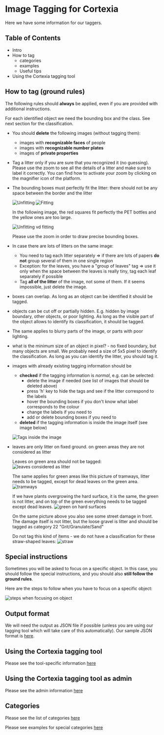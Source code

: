 # Image Tagging for Cortexia

Here we have some information for our taggers.

## Table of Contents

- Intro
- How to tag
  - categories
  - examples
  - Useful tips
- Using the Cortexia tagging tool

## How to tag (ground rules)

The following rules should **always** be applied, even if you are provided with additional instructions.

For each identified object we need the bounding box and the class. See next section for the classification.

- You should **delete** the following images (without tagging them):
  - images with **recognizable faces** of people
  - images with **recognizable number plates**
  - images of **private properties**

- Tag a litter only if you are sure that you recognized it (no guessing). Please use the zoom to see all the details of a litter and make sure to label it correctly. You can find how to activate your zoom by clicking on the magnifier icon of the platform.

- The bounding boxes must perfectly fit the litter: there should not be any space between the border and the litter

  ![Unfitting](images/unfitting_box.png)  ![Fitting](images/fitting_box.png)

  In the following image, the red squares fit perfectly the PET bottles and the yellow ones are too large.

  ![Unfitting vd fitting](images/sample_labeling.png)

  

  Please use the zoom in order to draw precise bounding boxes.

- In case there are lots of litters on the same image:

  - You need to tag each litter separately => if there are lots of papers **do not** group several of them in one single region
  - Exception: for the leaves, you have a "group of leaves" tag => use it only when the space between the leaves is really tiny, tag each leaf separately if possible
  - Tag **all of the litter** of the image, not some of them. If it seems impossible, just delete the image.

- boxes can overlap. As long as an object can be identified it should be tagged.

- objects can be cut off or partially hidden. E.g. hidden by image boundary, other objects, or poor lighting. As long as the visible part of the object allows to identify its classification, it should be tagged.

- The same applies to blurry parts of the image, or parts with poor lighting. 

- what is the minimum size of an object in pixel? - no fixed boundary, but many objects are small. We probably need a size of 5x5 pixel to identify the classification. As long as you can identify the litter, you should tag it.

- images with already existing tagging information should be 

  - **checked** if the tagging information is *normal*, e.g. can be selected:
    - delete the image if needed (see list of images that should be deleted above)
    - press 'h' key to hide the tags and see if the litter correspond to the labels
    - hover the bounding boxes if you don't know what label corresponds to the colour
    - change the labels if you need to
    - add or delete bounding boxes if you need to
  - **deleted** if the tagging information is inside the image itself (see image below)

  ![Tags inside the image](images/flat_tags.png)

- leaves are only litter on fixed ground. on green areas they are not considered as litter

  Leaves on green area should not be tagged:
  ![leaves considered as litter](images/leaves-litter.png)

  The same applies for green areas like this picture of tramways, litter needs to be tagged, except for dead leaves on the green area. 
  ![tramways](images/tramways.png)

  If we have plants overgrowing the hard surface, it is the same, the green is not litter, and on top of the green everything needs to be tagged except dead leaves. 
  ![green on hard surfaces](images/green-on-hard-surface.png)

  On the same picture above you also see some street damage in front. The damage itself is not litter, but the loose gravel is litter and should be tagged as category 22 "Grit/Granulate/Sand"

  Do not tag this kind of items - we do not have a classification for these straw-shaped leaves: ![straw](images/straw.jpg)

## Special instructions 

Sometimes you will be asked to focus on a specific object. In this case, you should follow the special instructions, and you should also **still follow the ground rules**.

Here are the steps to follow when you have to focus on a specific object:

![steps when focusing on object](images/steps_to_tag.png)

### 

## Output format

We will need the output as JSON file if possible (unless you are using our tagging tool which will take care of this automatically). Our sample JSON format is [here](./cortexia-sample.json).

## Using the Cortexia tagging tool

Please see the tool-specific information [here](tagging-tool.md)

## Using the Cortexia tagging tool as admin

Please see the admin information [here](admin.md)

## Categories

Please see the list of categories [here](./categories.md)

Please see examples for special categories [here](./categories_examples.md)